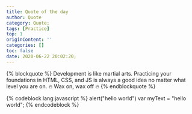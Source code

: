 ```yaml
---
title: Quote of the day
author: Quote
category: Quote;
tags: [Practice]
top: 1
originContent: ''
categories: []
toc: false
date: 2020-06-22 20:02:20;
---
```

{% blockquote %}
  Development is like martial arts.  Practicing your foundations in HTML, CSS, and JS is always a good idea no matter what level you are on.  🔥 Wax on, wax off 🔥
{% endblockquote %}

{% codeblock lang:javascript %}
  alert("hello world")
  var myText = "hello world";
{% endcodeblock %}